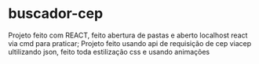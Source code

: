 # buscador-cep
Projeto feito com REACT, feito abertura de pastas e aberto localhost react via cmd para praticar; Projeto feito usando api de requisição de cep viacep ultilizando json, feito toda estilização css e usando animações
